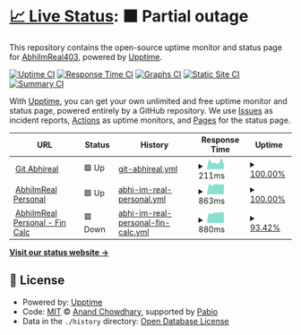 # [📈 Live Status](https://AbhiImReal403.github.io/abhireal-upptime): <!--live status--> **🟧 Partial outage**

This repository contains the open-source uptime monitor and status page for [AbhiImReal403](https://AbhiImReal403.github.io/abhireal-upptime), powered by [Upptime](https://github.com/upptime/upptime).

[![Uptime CI](https://github.com/AbhiImReal403/abhireal-upptime/workflows/Uptime%20CI/badge.svg)](https://github.com/AbhiImReal403/abhireal-upptime/actions?query=workflow%3A%22Uptime+CI%22)
[![Response Time CI](https://github.com/AbhiImReal403/abhireal-upptime/workflows/Response%20Time%20CI/badge.svg)](https://github.com/AbhiImReal403/abhireal-upptime/actions?query=workflow%3A%22Response+Time+CI%22)
[![Graphs CI](https://github.com/AbhiImReal403/abhireal-upptime/workflows/Graphs%20CI/badge.svg)](https://github.com/AbhiImReal403/abhireal-upptime/actions?query=workflow%3A%22Graphs+CI%22)
[![Static Site CI](https://github.com/AbhiImReal403/abhireal-upptime/workflows/Static%20Site%20CI/badge.svg)](https://github.com/AbhiImReal403/abhireal-upptime/actions?query=workflow%3A%22Static+Site+CI%22)
[![Summary CI](https://github.com/AbhiImReal403/abhireal-upptime/workflows/Summary%20CI/badge.svg)](https://github.com/AbhiImReal403/abhireal-upptime/actions?query=workflow%3A%22Summary+CI%22)

With [Upptime](https://upptime.js.org), you can get your own unlimited and free uptime monitor and status page, powered entirely by a GitHub repository. We use [Issues](https://github.com/AbhiImReal403/abhireal-upptime/issues) as incident reports, [Actions](https://github.com/AbhiImReal403/abhireal-upptime/actions) as uptime monitors, and [Pages](https://AbhiImReal403.github.io/abhireal-upptime) for the status page.

<!--start: status pages-->
<!-- This summary is generated by Upptime (https://github.com/upptime/upptime) -->
<!-- Do not edit this manually, your changes will be overwritten -->
<!-- prettier-ignore -->
| URL | Status | History | Response Time | Uptime |
| --- | ------ | ------- | ------------- | ------ |
| <img alt="" src="https://icons.duckduckgo.com/ip3/git.abhireal.com.ico" height="13"> [Git Abhireal](https://git.abhireal.com) | 🟩 Up | [git-abhireal.yml](https://github.com/AbhiImReal403/abhireal-upptime/commits/HEAD/history/git-abhireal.yml) | <details><summary><img alt="Response time graph" src="./graphs/git-abhireal/response-time-week.png" height="20"> 211ms</summary><br><a href="https://status.abhireal.com/history/git-abhireal"><img alt="Response time 188" src="https://img.shields.io/endpoint?url=https%3A%2F%2Fraw.githubusercontent.com%2FAbhiImReal403%2Fabhireal-upptime%2FHEAD%2Fapi%2Fgit-abhireal%2Fresponse-time.json"></a><br><a href="https://status.abhireal.com/history/git-abhireal"><img alt="24-hour response time 142" src="https://img.shields.io/endpoint?url=https%3A%2F%2Fraw.githubusercontent.com%2FAbhiImReal403%2Fabhireal-upptime%2FHEAD%2Fapi%2Fgit-abhireal%2Fresponse-time-day.json"></a><br><a href="https://status.abhireal.com/history/git-abhireal"><img alt="7-day response time 211" src="https://img.shields.io/endpoint?url=https%3A%2F%2Fraw.githubusercontent.com%2FAbhiImReal403%2Fabhireal-upptime%2FHEAD%2Fapi%2Fgit-abhireal%2Fresponse-time-week.json"></a><br><a href="https://status.abhireal.com/history/git-abhireal"><img alt="30-day response time 204" src="https://img.shields.io/endpoint?url=https%3A%2F%2Fraw.githubusercontent.com%2FAbhiImReal403%2Fabhireal-upptime%2FHEAD%2Fapi%2Fgit-abhireal%2Fresponse-time-month.json"></a><br><a href="https://status.abhireal.com/history/git-abhireal"><img alt="1-year response time 188" src="https://img.shields.io/endpoint?url=https%3A%2F%2Fraw.githubusercontent.com%2FAbhiImReal403%2Fabhireal-upptime%2FHEAD%2Fapi%2Fgit-abhireal%2Fresponse-time-year.json"></a></details> | <details><summary><a href="https://status.abhireal.com/history/git-abhireal">100.00%</a></summary><a href="https://status.abhireal.com/history/git-abhireal"><img alt="All-time uptime 99.94%" src="https://img.shields.io/endpoint?url=https%3A%2F%2Fraw.githubusercontent.com%2FAbhiImReal403%2Fabhireal-upptime%2FHEAD%2Fapi%2Fgit-abhireal%2Fuptime.json"></a><br><a href="https://status.abhireal.com/history/git-abhireal"><img alt="24-hour uptime 100.00%" src="https://img.shields.io/endpoint?url=https%3A%2F%2Fraw.githubusercontent.com%2FAbhiImReal403%2Fabhireal-upptime%2FHEAD%2Fapi%2Fgit-abhireal%2Fuptime-day.json"></a><br><a href="https://status.abhireal.com/history/git-abhireal"><img alt="7-day uptime 100.00%" src="https://img.shields.io/endpoint?url=https%3A%2F%2Fraw.githubusercontent.com%2FAbhiImReal403%2Fabhireal-upptime%2FHEAD%2Fapi%2Fgit-abhireal%2Fuptime-week.json"></a><br><a href="https://status.abhireal.com/history/git-abhireal"><img alt="30-day uptime 100.00%" src="https://img.shields.io/endpoint?url=https%3A%2F%2Fraw.githubusercontent.com%2FAbhiImReal403%2Fabhireal-upptime%2FHEAD%2Fapi%2Fgit-abhireal%2Fuptime-month.json"></a><br><a href="https://status.abhireal.com/history/git-abhireal"><img alt="1-year uptime 99.94%" src="https://img.shields.io/endpoint?url=https%3A%2F%2Fraw.githubusercontent.com%2FAbhiImReal403%2Fabhireal-upptime%2FHEAD%2Fapi%2Fgit-abhireal%2Fuptime-year.json"></a></details>
| <img alt="" src="https://icons.duckduckgo.com/ip3/abhilasha.dev.ico" height="13"> [AbhiImReal Personal](https://abhilasha.dev/) | 🟩 Up | [abhi-im-real-personal.yml](https://github.com/AbhiImReal403/abhireal-upptime/commits/HEAD/history/abhi-im-real-personal.yml) | <details><summary><img alt="Response time graph" src="./graphs/abhi-im-real-personal/response-time-week.png" height="20"> 863ms</summary><br><a href="https://status.abhireal.com/history/abhi-im-real-personal"><img alt="Response time 871" src="https://img.shields.io/endpoint?url=https%3A%2F%2Fraw.githubusercontent.com%2FAbhiImReal403%2Fabhireal-upptime%2FHEAD%2Fapi%2Fabhi-im-real-personal%2Fresponse-time.json"></a><br><a href="https://status.abhireal.com/history/abhi-im-real-personal"><img alt="24-hour response time 872" src="https://img.shields.io/endpoint?url=https%3A%2F%2Fraw.githubusercontent.com%2FAbhiImReal403%2Fabhireal-upptime%2FHEAD%2Fapi%2Fabhi-im-real-personal%2Fresponse-time-day.json"></a><br><a href="https://status.abhireal.com/history/abhi-im-real-personal"><img alt="7-day response time 863" src="https://img.shields.io/endpoint?url=https%3A%2F%2Fraw.githubusercontent.com%2FAbhiImReal403%2Fabhireal-upptime%2FHEAD%2Fapi%2Fabhi-im-real-personal%2Fresponse-time-week.json"></a><br><a href="https://status.abhireal.com/history/abhi-im-real-personal"><img alt="30-day response time 871" src="https://img.shields.io/endpoint?url=https%3A%2F%2Fraw.githubusercontent.com%2FAbhiImReal403%2Fabhireal-upptime%2FHEAD%2Fapi%2Fabhi-im-real-personal%2Fresponse-time-month.json"></a><br><a href="https://status.abhireal.com/history/abhi-im-real-personal"><img alt="1-year response time 871" src="https://img.shields.io/endpoint?url=https%3A%2F%2Fraw.githubusercontent.com%2FAbhiImReal403%2Fabhireal-upptime%2FHEAD%2Fapi%2Fabhi-im-real-personal%2Fresponse-time-year.json"></a></details> | <details><summary><a href="https://status.abhireal.com/history/abhi-im-real-personal">100.00%</a></summary><a href="https://status.abhireal.com/history/abhi-im-real-personal"><img alt="All-time uptime 100.00%" src="https://img.shields.io/endpoint?url=https%3A%2F%2Fraw.githubusercontent.com%2FAbhiImReal403%2Fabhireal-upptime%2FHEAD%2Fapi%2Fabhi-im-real-personal%2Fuptime.json"></a><br><a href="https://status.abhireal.com/history/abhi-im-real-personal"><img alt="24-hour uptime 100.00%" src="https://img.shields.io/endpoint?url=https%3A%2F%2Fraw.githubusercontent.com%2FAbhiImReal403%2Fabhireal-upptime%2FHEAD%2Fapi%2Fabhi-im-real-personal%2Fuptime-day.json"></a><br><a href="https://status.abhireal.com/history/abhi-im-real-personal"><img alt="7-day uptime 100.00%" src="https://img.shields.io/endpoint?url=https%3A%2F%2Fraw.githubusercontent.com%2FAbhiImReal403%2Fabhireal-upptime%2FHEAD%2Fapi%2Fabhi-im-real-personal%2Fuptime-week.json"></a><br><a href="https://status.abhireal.com/history/abhi-im-real-personal"><img alt="30-day uptime 100.00%" src="https://img.shields.io/endpoint?url=https%3A%2F%2Fraw.githubusercontent.com%2FAbhiImReal403%2Fabhireal-upptime%2FHEAD%2Fapi%2Fabhi-im-real-personal%2Fuptime-month.json"></a><br><a href="https://status.abhireal.com/history/abhi-im-real-personal"><img alt="1-year uptime 100.00%" src="https://img.shields.io/endpoint?url=https%3A%2F%2Fraw.githubusercontent.com%2FAbhiImReal403%2Fabhireal-upptime%2FHEAD%2Fapi%2Fabhi-im-real-personal%2Fuptime-year.json"></a></details>
| <img alt="" src="https://icons.duckduckgo.com/ip3/fin.abhilasha.dev.ico" height="13"> [AbhiImReal Personal - Fin Calc](https://fin.abhilasha.dev/) | 🟥 Down | [abhi-im-real-personal-fin-calc.yml](https://github.com/AbhiImReal403/abhireal-upptime/commits/HEAD/history/abhi-im-real-personal-fin-calc.yml) | <details><summary><img alt="Response time graph" src="./graphs/abhi-im-real-personal-fin-calc/response-time-week.png" height="20"> 880ms</summary><br><a href="https://status.abhireal.com/history/abhi-im-real-personal-fin-calc"><img alt="Response time 897" src="https://img.shields.io/endpoint?url=https%3A%2F%2Fraw.githubusercontent.com%2FAbhiImReal403%2Fabhireal-upptime%2FHEAD%2Fapi%2Fabhi-im-real-personal-fin-calc%2Fresponse-time.json"></a><br><a href="https://status.abhireal.com/history/abhi-im-real-personal-fin-calc"><img alt="24-hour response time 924" src="https://img.shields.io/endpoint?url=https%3A%2F%2Fraw.githubusercontent.com%2FAbhiImReal403%2Fabhireal-upptime%2FHEAD%2Fapi%2Fabhi-im-real-personal-fin-calc%2Fresponse-time-day.json"></a><br><a href="https://status.abhireal.com/history/abhi-im-real-personal-fin-calc"><img alt="7-day response time 880" src="https://img.shields.io/endpoint?url=https%3A%2F%2Fraw.githubusercontent.com%2FAbhiImReal403%2Fabhireal-upptime%2FHEAD%2Fapi%2Fabhi-im-real-personal-fin-calc%2Fresponse-time-week.json"></a><br><a href="https://status.abhireal.com/history/abhi-im-real-personal-fin-calc"><img alt="30-day response time 897" src="https://img.shields.io/endpoint?url=https%3A%2F%2Fraw.githubusercontent.com%2FAbhiImReal403%2Fabhireal-upptime%2FHEAD%2Fapi%2Fabhi-im-real-personal-fin-calc%2Fresponse-time-month.json"></a><br><a href="https://status.abhireal.com/history/abhi-im-real-personal-fin-calc"><img alt="1-year response time 897" src="https://img.shields.io/endpoint?url=https%3A%2F%2Fraw.githubusercontent.com%2FAbhiImReal403%2Fabhireal-upptime%2FHEAD%2Fapi%2Fabhi-im-real-personal-fin-calc%2Fresponse-time-year.json"></a></details> | <details><summary><a href="https://status.abhireal.com/history/abhi-im-real-personal-fin-calc">93.42%</a></summary><a href="https://status.abhireal.com/history/abhi-im-real-personal-fin-calc"><img alt="All-time uptime 88.80%" src="https://img.shields.io/endpoint?url=https%3A%2F%2Fraw.githubusercontent.com%2FAbhiImReal403%2Fabhireal-upptime%2FHEAD%2Fapi%2Fabhi-im-real-personal-fin-calc%2Fuptime.json"></a><br><a href="https://status.abhireal.com/history/abhi-im-real-personal-fin-calc"><img alt="24-hour uptime 53.94%" src="https://img.shields.io/endpoint?url=https%3A%2F%2Fraw.githubusercontent.com%2FAbhiImReal403%2Fabhireal-upptime%2FHEAD%2Fapi%2Fabhi-im-real-personal-fin-calc%2Fuptime-day.json"></a><br><a href="https://status.abhireal.com/history/abhi-im-real-personal-fin-calc"><img alt="7-day uptime 93.42%" src="https://img.shields.io/endpoint?url=https%3A%2F%2Fraw.githubusercontent.com%2FAbhiImReal403%2Fabhireal-upptime%2FHEAD%2Fapi%2Fabhi-im-real-personal-fin-calc%2Fuptime-week.json"></a><br><a href="https://status.abhireal.com/history/abhi-im-real-personal-fin-calc"><img alt="30-day uptime 88.80%" src="https://img.shields.io/endpoint?url=https%3A%2F%2Fraw.githubusercontent.com%2FAbhiImReal403%2Fabhireal-upptime%2FHEAD%2Fapi%2Fabhi-im-real-personal-fin-calc%2Fuptime-month.json"></a><br><a href="https://status.abhireal.com/history/abhi-im-real-personal-fin-calc"><img alt="1-year uptime 88.80%" src="https://img.shields.io/endpoint?url=https%3A%2F%2Fraw.githubusercontent.com%2FAbhiImReal403%2Fabhireal-upptime%2FHEAD%2Fapi%2Fabhi-im-real-personal-fin-calc%2Fuptime-year.json"></a></details>

<!--end: status pages-->

[**Visit our status website →**](https://AbhiImReal403.github.io/abhireal-upptime)

## 📄 License

- Powered by: [Upptime](https://github.com/upptime/upptime)
- Code: [MIT](./LICENSE) © [Anand Chowdhary](https://anandchowdhary.com), supported by [Pabio](https://pabio.com)
- Data in the `./history` directory: [Open Database License](https://opendatacommons.org/licenses/odbl/1-0/)
